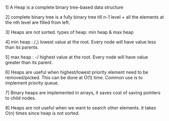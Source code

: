 1] A Heap is a complete binary tree-based data structure

2] complete binary tree is a fully binary tree till n-1 level + all the elements at the nth level are filled from left.

3] Heaps are not sorted. types of heap: min heap & max heap

4] min heap : /_\   lowest value at the root. Every node will have value less than its parents.

5] max heap : \-/   highest value at the root. Every node will have value greater than its parent.

6] Heaps are useful when highest/lowest priority element need to be removed/picked. This can be done at O(1) time. Common use is to implement priority queue.

7] Binary heaps are implemented in arrays, it saves cost of saving pointers to child nodes.

8] Heaps are not useful when we want to search other elements. it takes O(n) times since heap is not sorted.
